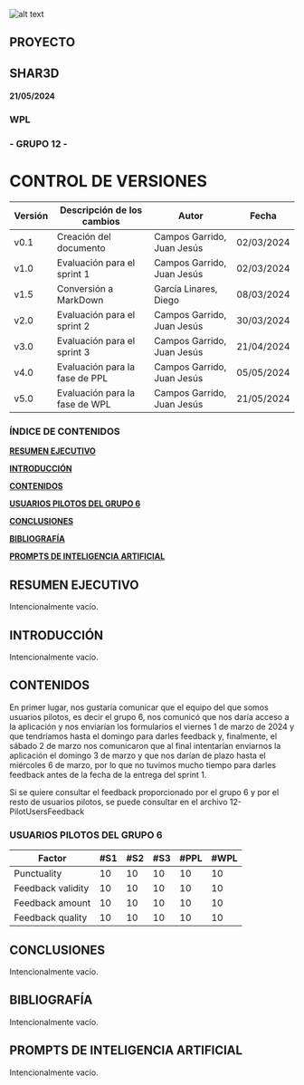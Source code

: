 ![alt text](/img/logo.png)

## **PROYECTO**

## **SHAR3D**

#### 21/05/2024


### **WPL**

### **- GRUPO 12 -** 

# **CONTROL DE VERSIONES**
<div class="markdown-table">

| **Versión** | **Descripción de los cambios** | **Autor** | **Fecha** |
| --- | --- | --- | --- |
| v0.1 | Creación del documento | Campos Garrido, Juan Jesús | 02/03/2024 |
| v1.0 | Evaluación para el sprint 1 | Campos Garrido, Juan Jesús | 02/03/2024 |
| v1.5 | Conversión a MarkDown | García Linares, Diego | 08/03/2024 |
| v2.0 | Evaluación para el sprint 2 | Campos Garrido, Juan Jesús | 30/03/2024 |
| v3.0 | Evaluación para el sprint 3 | Campos Garrido, Juan Jesús | 21/04/2024 |
| v4.0 | Evaluación para la fase de PPL | Campos Garrido, Juan Jesús | 05/05/2024 |
| v5.0 | Evaluación para la fase de WPL | Campos Garrido, Juan Jesús | 21/05/2024 |

</div>

### **ÍNDICE DE CONTENIDOS**
<div class="markdown-center">

[**RESUMEN EJECUTIVO**](#resumen-ejecutivo)

[**INTRODUCCIÓN**](#introducción)

[**CONTENIDOS**](#contenidos)

[**USUARIOS PILOTOS DEL GRUPO 6**](#ususarios-pilotos-del-grupo-6)

[**CONCLUSIONES**](#conclusiones)

[**BIBLIOGRAFÍA**](#bibliografía)

[**PROMPTS DE INTELIGENCIA ARTIFICIAL**](#prompts-de-inteligencia-artificial)
</div>




## **RESUMEN EJECUTIVO**

Intencionalmente vacío.

## **INTRODUCCIÓN**

Intencionalmente vacío.

## **CONTENIDOS**

En primer lugar, nos gustaría comunicar que el equipo del que somos usuarios pilotos, es decir el grupo 6, nos comunicó que nos daría acceso a la aplicación y nos enviarían los formularios el viernes 1 de marzo de 2024 y que tendríamos hasta el domingo para darles feedback y, finalmente, el sábado 2 de marzo nos comunicaron que al final intentarían enviarnos la aplicación el domingo 3 de marzo y que nos darían de plazo hasta el miércoles 6 de marzo, por lo que no tuvimos mucho tiempo para darles feedback antes de la fecha de la entrega del sprint 1.

Si se quiere consultar el feedback proporcionado por el grupo 6 y por el resto de usuarios pilotos, se puede consultar en el archivo 12-PilotUsersFeedback

### **USUARIOS PILOTOS DEL GRUPO 6**
<div class="markdown-table">

| **Factor** | **#S1** | **#S2** | **#S3** | **#PPL** | **#WPL** |
| --- | --- | --- | --- | --- | --- |
| Punctuality | 10  | 10  | 10  | 10    |10     |
| Feedback validity | 10  | 10 | 10 | 10    | 10    |
| Feedback amount | 10  | 10 | 10  | 10    |  10   |
| Feedback quality | 10  | 10 | 10  | 10    |  10   |
</div>

## **CONCLUSIONES**

Intencionalmente vacío.

## **BIBLIOGRAFÍA**

Intencionalmente vacío.

## **PROMPTS DE INTELIGENCIA ARTIFICIAL**

Intencionalmente vacío.